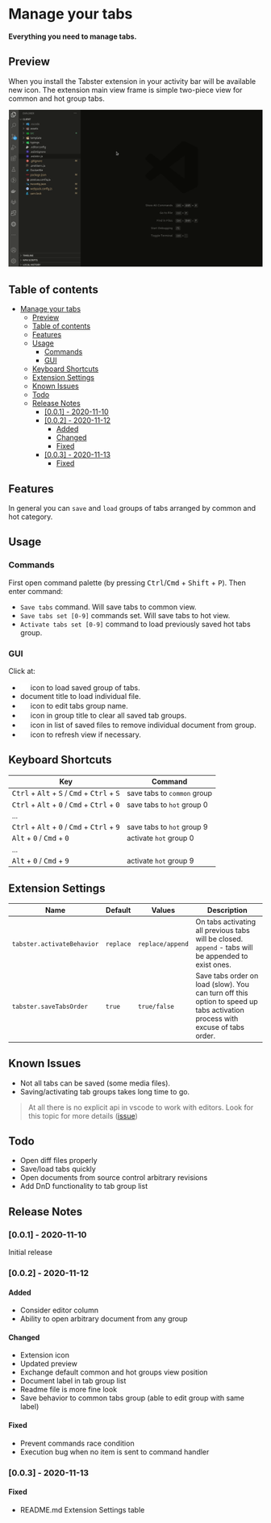 # Manage your tabs

**Everything you need to manage tabs.**

## Preview

When you install the Tabster extension in your activity bar will be available new icon. The extension main view frame is simple two-piece view for common and hot group tabs.

![preview](images/preview.gif)

## Table of contents

- [Manage your tabs](#manage-your-tabs)
  - [Preview](#preview)
  - [Table of contents](#table-of-contents)
  - [Features](#features)
  - [Usage](#usage)
    - [Commands](#commands)
    - [GUI](#gui)
  - [Keyboard Shortcuts](#keyboard-shortcuts)
  - [Extension Settings](#extension-settings)
  - [Known Issues](#known-issues)
  - [Todo](#todo)
  - [Release Notes](#release-notes)
    - [[0.0.1] - 2020-11-10](#001---2020-11-10)
    - [[0.0.2] - 2020-11-12](#002---2020-11-12)
      - [Added](#added)
      - [Changed](#changed)
      - [Fixed](#fixed)
    - [[0.0.3] - 2020-11-13](#003---2020-11-13)
      - [Fixed](#fixed-1)

## Features

In general you can `save` and `load` groups of tabs arranged by common and hot category.

## Usage

### Commands

First open command palette (by pressing <kbd>Ctrl</kbd>/<kbd>Cmd</kbd> + <kbd>Shift</kbd> + <kbd>P</kbd>). Then enter command:

- `Save tabs` command. Will save tabs to common view.
- `Save tabs set [0-9]` commands set. Will save tabs to hot view.
- `Activate tabs set [0-9]` command to load previously saved hot tabs group.

### GUI

Click at:

- <img src="images/activate.png" alt="activate icon" /> icon to load saved group of tabs.
- document title to load individual file.
- <img src="images/edit.png" alt="edit icon" /> icon to edit tabs group name.
- <img src="images/remove.png" alt="remove icon" /> icon in group title to clear all saved tab groups.
- <img src="images/remove.png" alt="remove icon" /> icon in list of saved files to remove individual document from group.
- <img src="images/refresh.png" alt="refresh icon" /> icon to refresh view if necessary.

## Keyboard Shortcuts

| Key                                                                                               | Command                     |
| ------------------------------------------------------------------------------------------------- | --------------------------- |
| <kbd>Ctrl</kbd> + <kbd>Alt</kbd> + <kbd>S</kbd> / <kbd>Cmd</kbd> + <kbd>Ctrl</kbd> + <kbd>S</kbd> | save tabs to `common` group |
| <kbd>Ctrl</kbd> + <kbd>Alt</kbd> + <kbd>0</kbd> / <kbd>Cmd</kbd> + <kbd>Ctrl</kbd> + <kbd>0</kbd> | save tabs to `hot` group 0  |
| ...                                                                                               |
| <kbd>Ctrl</kbd> + <kbd>Alt</kbd> + <kbd>0</kbd> / <kbd>Cmd</kbd> + <kbd>Ctrl</kbd> + <kbd>9</kbd> | save tabs to `hot` group 9  |
| <kbd>Alt</kbd> + <kbd>0</kbd> / <kbd>Cmd</kbd> + <kbd>0</kbd>                                     | activate `hot` group 0      |
| ...                                                                                               |
| <kbd>Alt</kbd> + <kbd>0</kbd> / <kbd>Cmd</kbd> + <kbd>9</kbd>                                     | activate `hot` group 9      |

## Extension Settings

| Name                       | Default   | Values           | Description                                                                                                                 |
| -------------------------- | --------- | ---------------- | --------------------------------------------------------------------------------------------------------------------------- |
| `tabster.activateBehavior` | `replace` | `replace/append` | On tabs activating all previous tabs will be closed. `append` - tabs will be appended to exist ones.                        |
| `tabster.saveTabsOrder`    | `true`    | `true/false`     | Save tabs order on load (slow). You can turn off this option to speed up tabs activation process with excuse of tabs order. |

## Known Issues

- Not all tabs can be saved (some media files).
- Saving/activating tab groups takes long time to go.

> At all there is no explicit api in vscode to work with editors. Look for this topic for more details ([issue](https://github.com/microsoft/vscode/issues/15178))

## Todo

- Open diff files properly
- Save/load tabs quickly
- Open documents from source control arbitrary revisions
- Add DnD functionality to tab group list

## Release Notes

### [0.0.1] - 2020-11-10

Initial release

### [0.0.2] - 2020-11-12

#### Added

- Consider editor column
- Ability to open arbitrary document from any group

#### Changed

- Extension icon
- Updated preview
- Exchange default common and hot groups view position
- Document label in tab group list
- Readme file is more fine look
- Save behavior to common tabs group (able to edit group with same label)

#### Fixed

- Prevent commands race condition
- Execution bug when no item is sent to command handler

### [0.0.3] - 2020-11-13

#### Fixed

- README.md Extension Settings table
